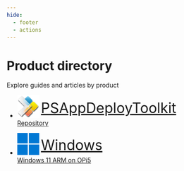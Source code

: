 ```yaml
---
hide:
  - footer
  - actions
---
```

# Product directory

Explore guides and articles by product

<div class="grid cards" markdown>
<!-- https://www.tutorialspoint.com/html/index.htm -->

- <img src="assets/logos/psadt.svg" alt="logo_psadt" width="50" /> <sup><sup><font size = "6">[PSAppDeployToolkit](psadt/index.md)</font></sup></sup>
<br>[Repository](psadt/repository/index.md)

- <img src="assets/logos/Windows_11.svg" alt="logo_windows" width="50" /> <sup><sup><font size = "6">[Windows](windows/index.md)</font></sup></sup>
<br>[Windows 11 ARM on OPi5](windows/windows11-arm/windows11arm-on-opi5.md)

</div>
